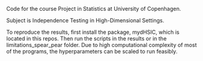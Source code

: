 Code for the course Project in Statistics at University of Copenhagen. 

Subject is Independence Testing in High-Dimensional Settings. 

To reproduce the results, first install the package, mydHSIC, which is located in this repos. 
Then run the scripts in the results or in the limitations_spear_pear folder. 
Due to high computational complexity of most of the programs, the hyperparameters can be scaled to run feasibly.

